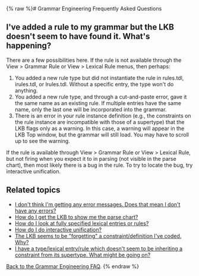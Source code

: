 {% raw %}# Grammar Engineering Frequently Asked Questions

## I've added a rule to my grammar but the LKB doesn't seem to have found it. What's happening?

There are a few possibilities here. If the rule is not available through
the View &gt; Grammar Rule or View &gt; Lexical Rule menus, then
perhaps:

1. You added a new rule type but did not instantiate the rule in
rules.tdl, irules.tdl, or lrules.tdl. Without a specific entry, the
type won't do anything.
2. You added a new rule type, and through a cut-and-paste error, gave
it the same name as an existing rule. If multiple entries have the
same name, only the last one will be incorporated into the grammar.
3. There is an error in your rule instance definition (e.g., the
constraints on the rule instance are incompatible with those of a
supertype) that the LKB flags only as a warning. In this case, a
warning will appear in the LKB Top window, but the grammar will
still load. You may have to scroll up to see the warning.

If the rule is available through View &gt; Grammar Rule or View &gt;
Lexical Rule, but not firing when you expect it to in parsing (not
visible in the parse chart), then most likely there is a bug in the
rule. To try to locate the bug, try interactive unification.

## Related topics

- [I don't think I'm getting any error messages. Does that mean I
don't have any errors?](GeFaqNoError)
- [How do I get the LKB to show me the parse chart?](GeFaqShowChart)
- [How do I look at fully specified lexical entries or
rules?](../GeFaqViewEntry)
- [How do I do interactive unification?](../GeFaqInteractiveUnify)
- [The LKB seems to be "forgetting" a constraint/definition I've
coded. Why?](GeFaqForgottenConstraint)
- [I have a type/lexical entry/rule which doesn't seem to be
inheriting a constraint from its supertype. What might be going
on?](GeFaqConfusingTypo)

[Back to the Grammar Engineering FAQ](/GrammarEngineeringFaq).
<update date omitted for speed>{% endraw %}